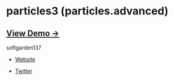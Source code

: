 particles3 (particles.advanced)
==============================

## [View Demo &rarr;](http://softgarden.lovepop.jp/samples/particles/SilverlightPageParticles3.html)

softgarden137

- [Website](http://blog.goo.ne.jp/softgarden137)

- [Twitter](http://twitter.com/FutureWidgetLab)
